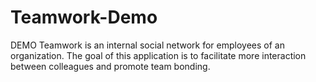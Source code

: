 # Teamwork-Demo
DEMO Teamwork is an internal social network for employees of an organization. The goal of this application is to facilitate more interaction between colleagues and promote team bonding.
